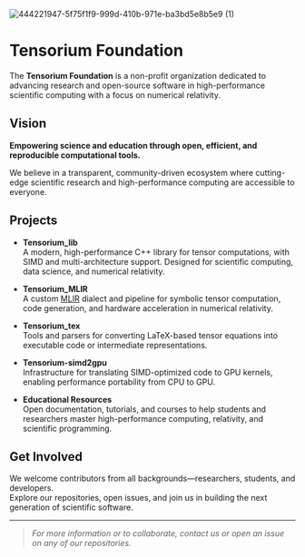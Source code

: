 ![444221947-5f75f1f9-999d-410b-971e-ba3bd5e8b5e9 (1)](https://github.com/user-attachments/assets/84311f32-c30f-4dcd-ae58-f438475d76b8)

# Tensorium Foundation

The **Tensorium Foundation** is a non-profit organization dedicated to advancing research and open-source software in high-performance scientific computing with a focus on numerical relativity.

## Vision

**Empowering science and education through open, efficient, and reproducible computational tools.**

We believe in a transparent, community-driven ecosystem where cutting-edge scientific research and high-performance computing are accessible to everyone.

## Projects

- **Tensorium_lib**  
  A modern, high-performance C++ library for tensor computations, with SIMD and multi-architecture support. Designed for scientific computing, data science, and numerical relativity.

- **Tensorium_MLIR**  
  A custom [MLIR](https://mlir.llvm.org/) dialect and pipeline for symbolic tensor computation, code generation, and hardware acceleration in numerical relativity.

- **Tensorium_tex**  
  Tools and parsers for converting LaTeX-based tensor equations into executable code or intermediate representations.

- **Tensorium-simd2gpu**  
  Infrastructure for translating SIMD-optimized code to GPU kernels, enabling performance portability from CPU to GPU.

- **Educational Resources**  
  Open documentation, tutorials, and courses to help students and researchers master high-performance computing, relativity, and scientific programming.

## Get Involved

We welcome contributors from all backgrounds—researchers, students, and developers.  
Explore our repositories, open issues, and join us in building the next generation of scientific software.

---

> *For more information or to collaborate, contact us or open an issue on any of our repositories.*
